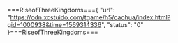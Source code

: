 ===RiseofThreeKingdoms==={
    "url": "https://cdn.xcstuido.com/tgame/h5/caohua/index.html?gid=1000938&time=1569314336",
    "status": "0"
}===RiseofThreeKingdoms===
